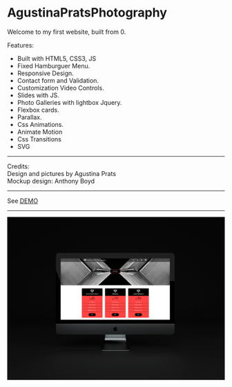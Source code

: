 # AgustinaPratsPhotography

Welcome to my first website, built from 0.<br/>

Features: <br/>
- Built with HTML5, CSS3, JS <br/>
- Fixed Hamburguer Menu.<br/>
- Responsive Design.<br/>
- Contact form and Validation.<br/>
- Customization Video Controls.<br/>
- Slides with JS.<br/>
- Photo Galleries with lightbox Jquery.<br/>
- Flexbox cards.<br/>
- Parallax.<br/>
- Css Animations.<br/>
- Animate Motion<br/>
- Css Transitions<br/>
- SVG<br/>


<hr>
Credits:<br/>
Design and pictures by Agustina Prats<br/>
Mockup design: Anthony Boyd

<hr>
<p>See <a href="https://agusprats.github.io/OnePageFormat/" target="new">DEMO</a>
<br/>
<hr>
<img src="Mockup3alta.jpg">
